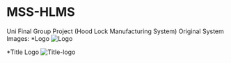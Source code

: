 # MSS-HLMS
Uni Final Group Project (Hood Lock Manufacturing System)
Original System Images:
*Logo
![Logo](https://user-images.githubusercontent.com/74712552/211167577-daea4fd3-9ee1-4fb0-abdf-ce60f2b8b283.png)

*Title Logo
![Title-logo](https://user-images.githubusercontent.com/74712552/211167600-69ae0d09-9bf0-4b3c-976e-51f6b372a546.jpg)
